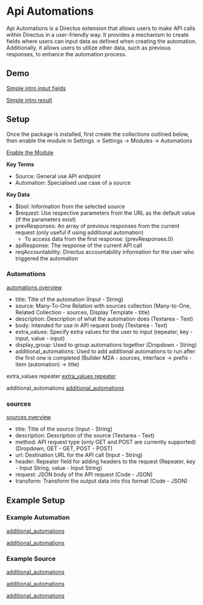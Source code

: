 # Api Automations
Api Automations is a Directus extension that allows users to make API calls within Directus in a user-friendly way. It provides a mechanism to create fields where users can input data as defined when creating the automation. Additionally, it allows users to utilize other data, such as previous responses, to enhance the automation process.

## Demo
[Simple intro input fields](https://raw.githubusercontent.com/icmric/api-automations/refs/heads/main/images/simple-intro-demo.jpg)

[Simple intro result](https://raw.githubusercontent.com/icmric/api-automations/refs/heads/main/images/simple-intro-result.jpg)

## Setup
Once the package is installed, first create the collections outlined below, then enable the module in Settings -> Settings -> Modules -> Automations

[Enable the Module](https://raw.githubusercontent.com/icmric/api-automations/refs/heads/main/images/add_bundle.png)

**Key Terms**
* Source: General use API endpoint
* Automation: Specialised use case of a source

**Key Data**
* $tool: Information from the selected source
* $request: Use respective parameters from the URL as the default value (if the parameters exist)
* prevResponses: An array of previous responses from the current request (only useful if using additional automation)
    * To access data from the first response: {prevResponses.0}
* apiResponse: The response of the current API call
* reqAccountability: Directus accountability information for the user who triggered the automation

### Automations
[automations overview](https://raw.githubusercontent.com/icmric/api-automations/refs/heads/main/images/automations-overview.jpg)

* title: Title of the automation (Input - String)
* source: Many-To-One Relation with sources collection (Many-to-One, Related Collection - sources, Display Template - title)
* description: Description of what the automation does (Textarea - Text)
* body: Intended for use in API request body (Textarea - Text)
* extra_values: Specify extra values for the user to input (repeater, key - input, value - input)
* display_group: Used to group automations together (Dropdown - String)
* additional_automations: Used to add additional automations to run after the first one is completed (Builder M2A - sources, interface -> prefix - item (automation) -> title)

extra_values repeater
[extra_values repeater](https://raw.githubusercontent.com/icmric/api-automations/refs/heads/main/images/Extra-values-repeater.jpg)

additional_automations
[additional_automations](https://raw.githubusercontent.com/icmric/api-automations/refs/heads/main/images/aditional-automations.jpg)

### sources
[sources overview](https://raw.githubusercontent.com/icmric/api-automations/refs/heads/main/images/sources-overview.jpg)

* title: Title of the source (Input - String)
* description: Description of the source (Textarea - Text)
* method: API request type (only GET and POST are currently supported) (Dropdown, GET - GET, POST - POST)
* url: Destination URL for the API call (Input - String)
* header: Repeater field for adding headers to the request (Repeater, key - Input String, value - Input String)
* request: JSON body of the API request (Code - JSON)
* transform: Transform the output data into this format (Code - JSON)

## Example Setup

### Example Automation
[additional_automations](https://raw.githubusercontent.com/icmric/api-automations/refs/heads/main/images/example-automation-p1.jpg)

[additional_automations](https://raw.githubusercontent.com/icmric/api-automations/refs/heads/main/images/example-automation-p2.jpg)

### Example Source
[additional_automations](https://raw.githubusercontent.com/icmric/api-automations/refs/heads/main/images/example-source-p1.jpg)

[additional_automations](https://raw.githubusercontent.com/icmric/api-automations/refs/heads/main/images/example-source-p2.jpg)

[additional_automations](https://raw.githubusercontent.com/icmric/api-automations/refs/heads/main/images/example-source-p3.jpg)
